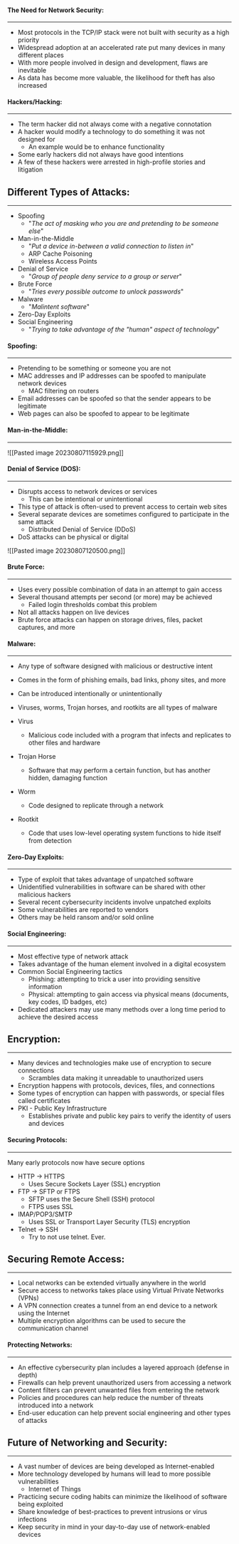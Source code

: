 #### The Need for Network Security:
---
- ﻿﻿Most protocols in the TCP/IP stack were not built with security as a high priority
- ﻿﻿Widespread adoption at an accelerated rate put many devices in many different places
- ﻿﻿With more people involved in design and development, flaws are inevitable
- ﻿﻿As data has become more valuable, the likelihood for theft has also increased

#### Hackers/Hacking:
---
- ﻿﻿The term hacker did not always come with a negative connotation
- ﻿﻿A hacker would modify a technology to do something it was not designed for
	- ﻿﻿An example would be to enhance functionality
- ﻿﻿Some early hackers did not always have good intentions
- ﻿﻿A few of these hackers were arrested in high-profile stories and litigation

## Different Types of Attacks:
---
- Spoofing
	- "*The act of masking who you are and pretending to be someone else*"
- Man-in-the-Middle
	- "*Put a device in-between a valid connection to listen in*"
	- ARP Cache Poisoning
	- Wireless Access Points
- Denial of Service
	- "*Group of people deny service to a group or server*"
- Brute Force
	- "*Tries every possible outcome to unlock passwords*"
- Malware
	- "*Malintent software*"
- Zero-Day Exploits
- Social Engineering
	- "*Trying to take advantage of the "human" aspect of technology*"

#### Spoofing:
---
- ﻿﻿Pretending to be something or someone you are not
- ﻿﻿MAC addresses and IP addresses can be spoofed to manipulate network devices
	- ﻿﻿MAC filtering on routers
- ﻿﻿Email addresses can be spoofed so that the sender appears to be legitimate
- ﻿﻿Web pages can also be spoofed to appear to be legitimate

#### Man-in-the-Middle:
---
![[Pasted image 20230807115929.png]]

#### Denial of Service (DOS):
---
- ﻿﻿Disrupts access to network devices or services
	- ﻿﻿This can be intentional or unintentional
- ﻿﻿This type of attack is often-used to prevent access to certain web sites
- ﻿﻿Several separate devices are sometimes configured to participate in the same attack
	- ﻿﻿Distributed Denial of Service (DDoS)
- ﻿﻿DoS attacks can be physical or digital

![[Pasted image 20230807120500.png]]

#### Brute Force:
---
- ﻿﻿Uses every possible combination of data in an attempt to gain access
- ﻿﻿Several thousand attempts per second (or more) may be achieved
	- ﻿﻿Failed login thresholds combat this problem
- ﻿﻿Not all attacks happen on live devices
- ﻿﻿Brute force attacks can happen on storage drives, files, packet captures, and more

#### Malware:
---
- ﻿﻿Any type of software designed with malicious or destructive intent
- ﻿﻿Comes in the form of phishing emails, bad links, phony sites, and more
- ﻿﻿Can be introduced intentionally or unintentionally
- ﻿﻿Viruses, worms, Trojan horses, and rootkits are all types of malware

- ﻿﻿Virus
	- ﻿﻿Malicious code included with a program that infects and replicates to other files and hardware
- ﻿﻿Trojan Horse
	- ﻿﻿Software that may perform a certain function, but has another hidden, damaging function
- ﻿﻿Worm
	- ﻿﻿Code designed to replicate through a network
- ﻿﻿Rootkit
	- ﻿﻿Code that uses low-level operating system functions to hide itself from detection

#### Zero-Day Exploits:
---
- ﻿﻿Type of exploit that takes advantage of unpatched software
- ﻿﻿Unidentified vulnerabilities in software can be shared with other malicious hackers
- ﻿﻿Several recent cybersecurity incidents involve unpatched exploits
- ﻿﻿Some vulnerabilities are reported to vendors
- Others may be held ransom and/or sold online

#### Social Engineering:
---
- ﻿﻿Most effective type of network attack
- ﻿﻿Takes advantage of the human element involved in a digital ecosystem
- ﻿﻿Common Social Engineering tactics
	- ﻿﻿Phishing: attempting to trick a user into providing sensitive information  
	- Physical: attempting to gain access via physical means (documents, key codes, ID badges, etc)
- ﻿﻿Dedicated attackers may use many methods over a long time period to achieve the desired access

## Encryption:
---
- ﻿﻿Many devices and technologies make use of encryption to secure connections
	- ﻿﻿Scrambles data making it unreadable to unauthorized users
- ﻿﻿Encryption happens with protocols, devices, files, and connections
- ﻿﻿Some types of encryption can happen with passwords, or special files called certificates
- ﻿﻿PKI - Public Key Infrastructure
	- ﻿﻿Establishes private and public key pairs to verify the identity of users and devices

#### Securing Protocols:
---
Many early protocols now have secure options
- ﻿﻿HTTP -> HTTPS
	- ﻿﻿Uses Secure Sockets Layer (SSL) encryption
- ﻿﻿FTP -> SFTP or FTPS
	- ﻿﻿SFTP uses the Secure Shell (SSH) protocol
	- ﻿﻿FTPS uses SSL
- ﻿﻿IMAP/POP3/SMTP
	- ﻿﻿Uses SSL or Transport Layer Security (TLS) encryption
- ﻿﻿Telnet -> SSH
	- ﻿﻿Try to not use telnet. Ever.

## Securing Remote Access:
---
- ﻿﻿Local networks can be extended virtually anywhere in the world
- ﻿﻿Secure access to networks takes place using Virtual Private Networks (VPNs)
- ﻿﻿A VPN connection creates a tunnel from an end device to a network using the Internet
- ﻿﻿Multiple encryption algorithms can be used to secure the communication channel

#### Protecting Networks:
---
- ﻿﻿An effective cybersecurity plan includes a layered approach (defense in depth)
- ﻿﻿Firewalls can help prevent unauthorized users from accessing a network
- ﻿﻿Content filters can prevent unwanted files from entering the network
- ﻿﻿Policies and procedures can help reduce the number of threats introduced into a network
- ﻿﻿End-user education can help prevent social engineering and other types of attacks

## Future of Networking and Security:
---
- ﻿﻿A vast number of devices are being developed as Internet-enabled
- ﻿﻿More technology developed by humans will lead to more possible vulnerabilities
	- ﻿﻿Internet of Things
- ﻿﻿Practicing secure coding habits can minimize the likelihood of software being exploited
- ﻿﻿Share knowledge of best-practices to prevent intrusions or virus infections
- ﻿﻿Keep security in mind in your day-to-day use of network-enabled devices